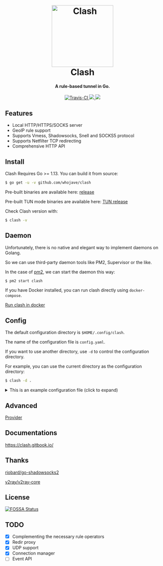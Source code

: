 <h1 align="center">
  <img src="https://github.com/whojave/clash/raw/master/docs/logo.png" alt="Clash" width="200">
  <br>Clash<br>
</h1>

<h4 align="center">A rule-based tunnel in Go.</h4>

<p align="center">
  <a href="https://travis-ci.org/whojave/clash">
    <img src="https://img.shields.io/travis/whojave/clash.svg?style=flat-square"
         alt="Travis-CI">
  </a>
  <a href="https://goreportcard.com/report/github.com/whojave/clash">
    <img src="https://goreportcard.com/badge/github.com/whojave/clash?style=flat-square">
  </a>
  <a href="https://github.com/whojave/clash/releases">
    <img src="https://img.shields.io/github/release/whojave/clash/all.svg?style=flat-square">
  </a>
</p>

## Features

- Local HTTP/HTTPS/SOCKS server
- GeoIP rule support
- Supports Vmess, Shadowsocks, Snell and SOCKS5 protocol
- Supports Netfilter TCP redirecting
- Comprehensive HTTP API

## Install

Clash Requires Go >= 1.13. You can build it from source:

```sh
$ go get -u -v github.com/whojave/clash
```

Pre-built binaries are available here: [release](https://github.com/whojave/clash/releases)

Pre-built TUN mode binaries are available here: [TUN release](https://github.com/bjzhou/clash/releases/tag/TUN)

Check Clash version with:

```sh
$ clash -v
```

## Daemon

Unfortunately, there is no native and elegant way to implement daemons on Golang.

So we can use third-party daemon tools like PM2, Supervisor or the like.

In the case of [pm2](https://github.com/Unitech/pm2), we can start the daemon this way:

```sh
$ pm2 start clash
```

If you have Docker installed, you can run clash directly using `docker-compose`.

[Run clash in docker](https://github.com/whojave/clash/wiki/Run-clash-in-docker)

## Config

The default configuration directory is `$HOME/.config/clash`.

The name of the configuration file is `config.yaml`.

If you want to use another directory, use `-d` to control the configuration directory.

For example, you can use the current directory as the configuration directory:

```sh
$ clash -d .
```

<details>
  <summary>This is an example configuration file (click to expand)</summary>

```yml
# port of HTTP
port: 7890

# port of SOCKS5
socks-port: 7891

# redir port for Linux and macOS
# redir-port: 7892

allow-lan: false

# Only applicable when setting allow-lan to true
# "*": bind all IP addresses
# 192.168.122.11: bind a single IPv4 address
# "[aaaa::a8aa:ff:fe09:57d8]": bind a single IPv6 address
# bind-address: "*"

# Rule / Global/ Direct (default is Rule)
mode: Rule

# set log level to stdout (default is info)
# info / warning / error / debug / silent
log-level: info

# RESTful API for clash
external-controller: 127.0.0.1:9090

# you can put the static web resource (such as clash-dashboard) to a directory, and clash would serve in `${API}/ui`
# input is a relative path to the configuration directory or an absolute path
# external-ui: folder

# Secret for RESTful API (Optional)
# secret: ""

# experimental feature
experimental:
  ignore-resolve-fail: true # ignore dns resolve fail, default value is true
  # interface-name: en0 # outbound interface name

# authentication of local SOCKS5/HTTP(S) server
# authentication:
#  - "user1:pass1"
#  - "user2:pass2"

# # experimental hosts, support wildcard (e.g. *.clash.dev Even *.foo.*.example.com)
# # static domain has a higher priority than wildcard domain (foo.example.com > *.example.com)
# hosts:
#   '*.clash.dev': 127.0.0.1
#   'alpha.clash.dev': '::1'

# dns:
  # enable: true # set true to enable dns (default is false)
  # ipv6: false # default is false
  # listen: 0.0.0.0:53
  # # default-nameserver: # resolve dns nameserver host, should fill pure IP
  # #   - 114.114.114.114
  # #   - 8.8.8.8
  # enhanced-mode: redir-host # or fake-ip
  # # fake-ip-range: 198.18.0.1/16 # if you don't know what it is, don't change it
  # fake-ip-filter: # fake ip white domain list
  #   - '*.lan'
  #   - localhost.ptlogin2.qq.com
  # nameserver:
  #   - 114.114.114.114
  #   - tls://dns.rubyfish.cn:853 # dns over tls
  #   - https://1.1.1.1/dns-query # dns over https
  # fallback: # concurrent request with nameserver, fallback used when GEOIP country isn't CN
  #   - tcp://1.1.1.1
  # fallback-filter:
  #   geoip: true # default
  #   ipcidr: # ips in these subnets will be considered polluted
  #     - 240.0.0.0/4

Proxy:
  # shadowsocks
  # The supported ciphers(encrypt methods):
  #   aes-128-gcm aes-192-gcm aes-256-gcm
  #   aes-128-cfb aes-192-cfb aes-256-cfb
  #   aes-128-ctr aes-192-ctr aes-256-ctr
  #   rc4-md5 chacha20-ietf xchacha20
  #   chacha20-ietf-poly1305 xchacha20-ietf-poly1305
  - name: "ss1"
    type: ss
    server: server
    port: 443
    cipher: chacha20-ietf-poly1305
    password: "password"
    # udp: true

  # old obfs configuration format remove after prerelease
  - name: "ss2"
    type: ss
    server: server
    port: 443
    cipher: chacha20-ietf-poly1305
    password: "password"
    plugin: obfs
    plugin-opts:
      mode: tls # or http
      # host: bing.com

  - name: "ss3"
    type: ss
    server: server
    port: 443
    cipher: chacha20-ietf-poly1305
    password: "password"
    plugin: v2ray-plugin
    plugin-opts:
      mode: websocket # no QUIC now
      # tls: true # wss
      # skip-cert-verify: true
      # host: bing.com
      # path: "/"
      # mux: true
      # headers:
      #   custom: value

  # vmess
  # cipher support auto/aes-128-gcm/chacha20-poly1305/none
  - name: "vmess"
    type: vmess
    server: server
    port: 443
    uuid: uuid
    alterId: 32
    cipher: auto
    # udp: true
    # tls: true
    # skip-cert-verify: true
    # network: ws
    # ws-path: /path
    # ws-headers:
    #   Host: v2ray.com

  # socks5
  - name: "socks"
    type: socks5
    server: server
    port: 443
    # username: username
    # password: password
    # tls: true
    # skip-cert-verify: true
    # udp: true

  # http
  - name: "http"
    type: http
    server: server
    port: 443
    # username: username
    # password: password
    # tls: true # https
    # skip-cert-verify: true

  # snell
  - name: "snell"
    type: snell
    server: server
    port: 44046
    psk: yourpsk
    # obfs-opts:
      # mode: http # or tls
      # host: bing.com

Proxy Group:
  # url-test select which proxy will be used by benchmarking speed to a URL.
  - name: "auto"
    type: url-test
    proxies:
      - ss1
      - ss2
      - vmess1
    url: 'http://www.gstatic.com/generate_204'
    interval: 300

  # fallback select an available policy by priority. The availability is tested by accessing an URL, just like an auto url-test group.
  - name: "fallback-auto"
    type: fallback
    proxies:
      - ss1
      - ss2
      - vmess1
    url: 'http://www.gstatic.com/generate_204'
    interval: 300

  # load-balance: The request of the same eTLD will be dial on the same proxy.
  - name: "load-balance"
    type: load-balance
    proxies:
      - ss1
      - ss2
      - vmess1
    url: 'http://www.gstatic.com/generate_204'
    interval: 300

  # select is used for selecting proxy or proxy group
  # you can use RESTful API to switch proxy, is recommended for use in GUI.
  - name: Proxy
    type: select
    proxies:
      - ss1
      - ss2
      - vmess1
      - auto

Rule:
  - DOMAIN-SUFFIX,google.com,auto
  - DOMAIN-KEYWORD,google,auto
  - DOMAIN,google.com,auto
  - DOMAIN-SUFFIX,ad.com,REJECT
  # rename SOURCE-IP-CIDR and would remove after prerelease
  - SRC-IP-CIDR,192.168.1.201/32,DIRECT
  # optional param "no-resolve" for IP rules (GEOIP IP-CIDR)
  - IP-CIDR,127.0.0.0/8,DIRECT
  - GEOIP,CN,DIRECT
  - DST-PORT,80,DIRECT
  - SRC-PORT,7777,DIRECT
  # FINAL would remove after prerelease
  # you also can use `FINAL,Proxy` or `FINAL,,Proxy` now
  - MATCH,auto
```
</details>

## Advanced
[Provider](https://github.com/bjzhou/clash/wiki/Provider)

## Documentations
https://clash.gitbook.io/

## Thanks

[riobard/go-shadowsocks2](https://github.com/riobard/go-shadowsocks2)

[v2ray/v2ray-core](https://github.com/v2ray/v2ray-core)

## License

[![FOSSA Status](https://app.fossa.io/api/projects/git%2Bgithub.com%2Fbjzhou%2Fclash.svg?type=large)](https://app.fossa.io/projects/git%2Bgithub.com%2Fbjzhou%2Fclash?ref=badge_large)

## TODO

- [x] Complementing the necessary rule operators
- [x] Redir proxy
- [x] UDP support
- [x] Connection manager
- [ ] Event API
